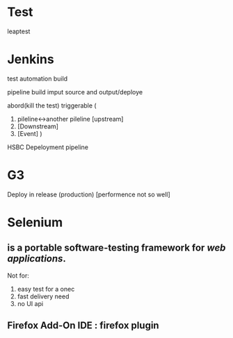 # Test
leaptest
# Jenkins 
test automation build

pipeline 
build imput source and output/deploye

abord(kill the test)
triggerable
(
1. pileline<->another pileline  [upstream]
2. [Downstream]
3. [Event]
)


HSBC Depeloyment pipeline


# G3
Deploy in release (production)
[performence not so well]

# Selenium
 ## is a portable software-testing framework for *web applications*.
 Not for: 
 1. easy test for a onec
 2. fast delivery need
 3. no UI api
 
 ## Firefox Add-On IDE : firefox plugin
 
 
